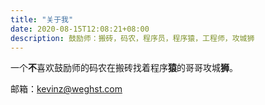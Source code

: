 ```yaml
---
title: "关于我"
date: 2020-08-15T12:08:21+08:00
description: 鼓励师：搬砖，码农，程序员，程序猿，工程师，攻城狮
---
```


一个**不**喜欢鼓励师的码农在搬砖找着程序**猿**的哥哥攻城**狮**。

邮箱：[kevinz@weghst.com](mailto:kevinz@weghst.com)